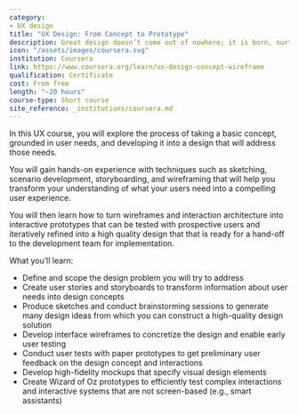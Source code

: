 ```yaml
---
category: 
- UX design
title: "UX Design: From Concept to Prototype"
description: Great design doesn’t come out of nowhere; it is born, nurtured, and grown – all through a systematic, learnable process.
icon: "/assets/images/coursera.svg"
institution: Coursera
link: https://www.coursera.org/learn/ux-design-concept-wireframe
qualification: Certificate
cost: From free
length: "~20 hours"
course-type: Short course
site_reference: _institutions/coursera.md
---
```


In this UX course, you will explore the process of taking a basic concept, grounded in user needs, and developing it into a design that will address those needs. 

You will gain hands-on experience with techniques such as sketching, scenario development, storyboarding, and wireframing that will help you transform your understanding of what your users need into a compelling user experience. 

You will then learn how to turn wireframes and interaction architecture into interactive prototypes that can be tested with prospective users and iteratively refined into a high quality design that that is ready for a hand-off to the development team for implementation.

What you’ll learn:

* Define and scope the design problem you will try to address
* Create user stories and storyboards to transform information about user needs into design concepts
* Produce sketches and conduct brainstorming sessions to generate many design ideas from which you can construct a high-quality design solution
* Develop interface wireframes to concretize the design and enable early user testing
* Conduct user tests with paper prototypes to get preliminary user feedback on the design concept and interactions
* Develop high-fidelity mockups that specify visual design elements
* Create Wizard of Oz prototypes to efficiently test complex interactions and interactive systems that are not screen-based (e.g., smart assistants)